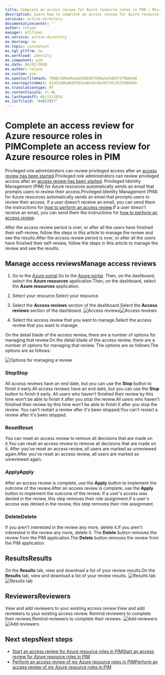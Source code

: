 ```yaml
---
title: Complete an access review for Azure resource roles in PIM | Microsoft Docs
description: Learn how to complete an access review for Azure resource roles in Azure AD Privileged Identity Management (PIM).
services: active-directory
documentationcenter: ''
author: rolyon
manager: mtillman
ms.service: active-directory
ms.devlang: na
ms.topic: conceptual
ms.tgt_pltfrm: na
ms.workload: identity
ms.component: pim
ms.date: 04/02/2018
ms.author: rolyon
ms.custom: pim
ms.openlocfilehash: f998c509e9bea65980367690a5e9d03f579b8e98
ms.sourcegitcommit: d1451406a010fd3aa854dc8e5b77dc5537d8050e
ms.translationtype: MT
ms.contentlocale: nl-NL
ms.lasthandoff: 09/13/2018
ms.locfileid: "44857827"
---
```

# <a name="complete-an-access-review-for-azure-resource-roles-in-pim"></a><span data-ttu-id="2082f-103">Complete an access review for Azure resource roles in PIM</span><span class="sxs-lookup"><span data-stu-id="2082f-103">Complete an access review for Azure resource roles in PIM</span></span>
<span data-ttu-id="2082f-104">Privileged role administrators can review privileged access after an [access review has been started](pim-resource-roles-start-access-review.md).</span><span class="sxs-lookup"><span data-stu-id="2082f-104">Privileged role administrators can review privileged access after an [access review has been started](pim-resource-roles-start-access-review.md).</span></span> <span data-ttu-id="2082f-105">Privileged Identity Management (PIM) for Azure resources automatically sends an email that prompts users to review their access.</span><span class="sxs-lookup"><span data-stu-id="2082f-105">Privileged Identity Management (PIM) for Azure resources automatically sends an email that prompts users to review their access.</span></span> <span data-ttu-id="2082f-106">If a user doesn't receive an email, you can send them the instructions for [how to perform an access review](pim-resource-roles-perform-access-review.md).</span><span class="sxs-lookup"><span data-stu-id="2082f-106">If a user doesn't receive an email, you can send them the instructions for [how to perform an access review](pim-resource-roles-perform-access-review.md).</span></span>

<span data-ttu-id="2082f-107">After the access review period is over, or after all the users have finished their self-review, follow the steps in this article to manage the review and see the results.</span><span class="sxs-lookup"><span data-stu-id="2082f-107">After the access review period is over, or after all the users have finished their self-review, follow the steps in this article to manage the review and see the results.</span></span>

## <a name="manage-access-reviews"></a><span data-ttu-id="2082f-108">Manage access reviews</span><span class="sxs-lookup"><span data-stu-id="2082f-108">Manage access reviews</span></span>
1. <span data-ttu-id="2082f-109">Go to the [Azure portal](https://portal.azure.com/).</span><span class="sxs-lookup"><span data-stu-id="2082f-109">Go to the [Azure portal](https://portal.azure.com/).</span></span> <span data-ttu-id="2082f-110">Then, on the dashboard, select the **Azure resources** application.</span><span class="sxs-lookup"><span data-stu-id="2082f-110">Then, on the dashboard, select the **Azure resources** application.</span></span>

2. <span data-ttu-id="2082f-111">Select your resource.</span><span class="sxs-lookup"><span data-stu-id="2082f-111">Select your resource.</span></span>

3. <span data-ttu-id="2082f-112">Select the **Access reviews** section of the dashboard.</span><span class="sxs-lookup"><span data-stu-id="2082f-112">Select the **Access reviews** section of the dashboard.</span></span>
<span data-ttu-id="2082f-113">![Access reviews](media/azure-pim-resource-rbac/rbac-access-review-home-list.png)</span><span class="sxs-lookup"><span data-stu-id="2082f-113">![Access reviews](media/azure-pim-resource-rbac/rbac-access-review-home-list.png)</span></span>

4. <span data-ttu-id="2082f-114">Select the access review that you want to manage.</span><span class="sxs-lookup"><span data-stu-id="2082f-114">Select the access review that you want to manage.</span></span>

<span data-ttu-id="2082f-115">On the detail blade of the access review, there are a number of options for managing that review.</span><span class="sxs-lookup"><span data-stu-id="2082f-115">On the detail blade of the access review, there are a number of options for managing that review.</span></span> <span data-ttu-id="2082f-116">The options are as follows:</span><span class="sxs-lookup"><span data-stu-id="2082f-116">The options are as follows:</span></span>

![Options for managing a review](media/azure-pim-resource-rbac/rbac-access-review-menu.png)

### <a name="stop"></a><span data-ttu-id="2082f-118">Stop</span><span class="sxs-lookup"><span data-stu-id="2082f-118">Stop</span></span>
<span data-ttu-id="2082f-119">All access reviews have an end date, but you can use the **Stop** button to finish it early.</span><span class="sxs-lookup"><span data-stu-id="2082f-119">All access reviews have an end date, but you can use the **Stop** button to finish it early.</span></span> <span data-ttu-id="2082f-120">All users who haven't finished their review by this time won't be able to finish it after you stop the review.</span><span class="sxs-lookup"><span data-stu-id="2082f-120">All users who haven't finished their review by this time won't be able to finish it after you stop the review.</span></span> <span data-ttu-id="2082f-121">You can't restart a review after it's been stopped.</span><span class="sxs-lookup"><span data-stu-id="2082f-121">You can't restart a review after it's been stopped.</span></span>

### <a name="reset"></a><span data-ttu-id="2082f-122">Reset</span><span class="sxs-lookup"><span data-stu-id="2082f-122">Reset</span></span>
<span data-ttu-id="2082f-123">You can reset an access review to remove all decisions that are made on it.</span><span class="sxs-lookup"><span data-stu-id="2082f-123">You can reset an access review to remove all decisions that are made on it.</span></span> <span data-ttu-id="2082f-124">After you've reset an access review, all users are marked as unreviewed again.</span><span class="sxs-lookup"><span data-stu-id="2082f-124">After you've reset an access review, all users are marked as unreviewed again.</span></span> 

### <a name="apply"></a><span data-ttu-id="2082f-125">Apply</span><span class="sxs-lookup"><span data-stu-id="2082f-125">Apply</span></span>
<span data-ttu-id="2082f-126">After an access review is complete, use the **Apply** button to implement the outcome of the review.</span><span class="sxs-lookup"><span data-stu-id="2082f-126">After an access review is complete, use the **Apply** button to implement the outcome of the review.</span></span> <span data-ttu-id="2082f-127">If a user's access was denied in the review, this step removes their role assignment.</span><span class="sxs-lookup"><span data-stu-id="2082f-127">If a user's access was denied in the review, this step removes their role assignment.</span></span>  

### <a name="delete"></a><span data-ttu-id="2082f-128">Delete</span><span class="sxs-lookup"><span data-stu-id="2082f-128">Delete</span></span>
<span data-ttu-id="2082f-129">If you aren't interested in the review any more, delete it.</span><span class="sxs-lookup"><span data-stu-id="2082f-129">If you aren't interested in the review any more, delete it.</span></span> <span data-ttu-id="2082f-130">The **Delete** button removes the review from the PIM application.</span><span class="sxs-lookup"><span data-stu-id="2082f-130">The **Delete** button removes the review from the PIM application.</span></span>

## <a name="results"></a><span data-ttu-id="2082f-131">Results</span><span class="sxs-lookup"><span data-stu-id="2082f-131">Results</span></span>
<span data-ttu-id="2082f-132">On the **Results** tab, view and download a list of your review results.</span><span class="sxs-lookup"><span data-stu-id="2082f-132">On the **Results** tab, view and download a list of your review results.</span></span> 
<span data-ttu-id="2082f-133">![Results tab](media/azure-pim-resource-rbac/rbac-access-review-results.png)</span><span class="sxs-lookup"><span data-stu-id="2082f-133">![Results tab](media/azure-pim-resource-rbac/rbac-access-review-results.png)</span></span>

## <a name="reviewers"></a><span data-ttu-id="2082f-134">Reviewers</span><span class="sxs-lookup"><span data-stu-id="2082f-134">Reviewers</span></span>
<span data-ttu-id="2082f-135">View and add reviewers to your existing access review.</span><span class="sxs-lookup"><span data-stu-id="2082f-135">View and add reviewers to your existing access review.</span></span> <span data-ttu-id="2082f-136">Remind reviewers to complete their reviews.</span><span class="sxs-lookup"><span data-stu-id="2082f-136">Remind reviewers to complete their reviews.</span></span>
<span data-ttu-id="2082f-137">![Add reviewers](media/azure-pim-resource-rbac/rbac-access-review-reviewers.png)</span><span class="sxs-lookup"><span data-stu-id="2082f-137">![Add reviewers](media/azure-pim-resource-rbac/rbac-access-review-reviewers.png)</span></span>

## <a name="next-steps"></a><span data-ttu-id="2082f-138">Next steps</span><span class="sxs-lookup"><span data-stu-id="2082f-138">Next steps</span></span>

- [<span data-ttu-id="2082f-139">Start an access review for Azure resource roles in PIM</span><span class="sxs-lookup"><span data-stu-id="2082f-139">Start an access review for Azure resource roles in PIM</span></span>](pim-resource-roles-start-access-review.md)
- [<span data-ttu-id="2082f-140">Perform an access review of my Azure resource roles in PIM</span><span class="sxs-lookup"><span data-stu-id="2082f-140">Perform an access review of my Azure resource roles in PIM</span></span>](pim-resource-roles-perform-access-review.md)
